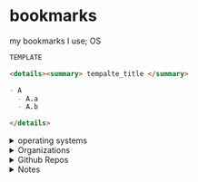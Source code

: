 # bookmarks
my bookmarks I use;
OS


```md
TEMPLATE

<details><summary> tempalte_title </summary>

- A
  - A.a
  - A.b

</details>

```


<details><summary> operating systems </summary>

Category A
- LINUX
  - https://www.qubes-os.org
  - https://scientificlinux.org/
- WINDOWS
  - xp
  - w10




</details>


<details><summary> Organizations </summary>

category A
- https://home.cern/
- https://security.web.cern.ch/home/en/index.shtml
  - https://security.web.cern.ch/advisories/advisories.shtml


category B
- https://fra.se/


</details>


<details><summary> Github Repos </summary>

Category A
- https://github.com/loneicewolf/KernelMode-Code
- https://github.com/loneicewolf/github-searcher
- https://github.com/loneicewolf/LOJAX
- https://github.com/loneicewolf/DotFiles

</details>




<details><summary> Notes </summary>
 
Category A
- https://github.com/loneicewolf/PHYSICS
- https://github.com/NotAnoobis/OSINT-full-guide

</details>






